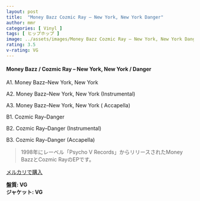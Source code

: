 ```yaml
---
layout: post
title:  "Money Bazz Cozmic Ray – New York, New York Danger"
author: mmr
categories: [ Vinyl ]
tags: [ ヒップホップ ]
image: ../assets/images/Money Bazz Cozmic Ray – New York, New York Danger.jpg
rating: 3.5
v-rating: VG
---
```


#### Money Bazz / Cozmic Ray – New York, New York / Danger

A1. Money Bazz–New York, New York

A2. Money Bazz–New York, New York (Instrumental)

A3. Money Bazz–New York, New York ( Accapella)

B1. Cozmic Ray–Danger

B2. Cozmic Ray–Danger (Instrumental)

B3. Cozmic Ray–Danger (Accapella)

> 1998年にレーベル「Psycho V Records」からリリースされたMoney BazzとCozmic RayのEPです。

[メルカリで購入](https://jp.mercari.com/item/m18868269557)

<div class="mt-4 mb-4 d-flex align-items-center">
<strong class="mr-1">盤質: VG</strong>
</div>
<div class="mt-4 mb-4 d-flex align-items-center">
<strong class="mr-1">ジャケット: VG</strong>
</div>
